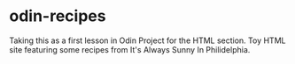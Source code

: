 # odin-recipes
Taking this as a first lesson in Odin Project for the HTML section.
Toy HTML site featuring some recipes from It's Always Sunny In Philidelphia.